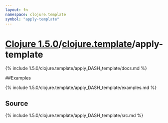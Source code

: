 ```yaml
---
layout: fn
namespace: clojure.template
symbol: "apply-template"
---
```


# [Clojure 1.5.0](../../)/[clojure.template](../)/apply-template

{% include 1.5.0/clojure.template/apply_DASH_template/docs.md %}

##Examples

{% include 1.5.0/clojure.template/apply_DASH_template/examples.md %}
## Source
{% include 1.5.0/clojure.template/apply_DASH_template/src.md %}

